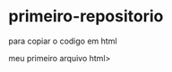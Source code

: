 # primeiro-repositorio

para copiar o codigo em html

<HTML>
</H1>meu primeiro arquivo html>
</html>

